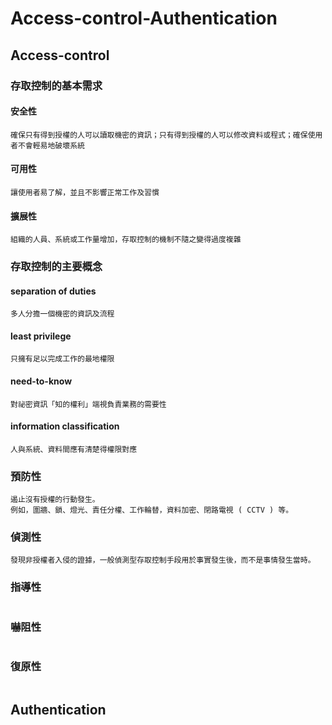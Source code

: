 # Access-control-Authentication
## Access-control
### 存取控制的基本需求
#### 安全性
```
確保只有得到授權的人可以讀取機密的資訊；只有得到授權的人可以修改資料或程式；確保使用者不會輕易地破壞系統
```
#### 可用性
```
讓使用者易了解，並且不影響正常工作及習慣
```
#### 擴展性
```
組織的人員、系統或工作量增加，存取控制的機制不隨之變得過度複雜
```
### 存取控制的主要概念
#### separation of duties
```
多人分擔一個機密的資訊及流程
```
#### least privilege
```
只擁有足以完成工作的最地權限
```
#### need-to-know
```
對祕密資訊「知的權利」端視負責業務的需要性
```
#### information classification
```
人與系統、資料間應有清楚得權限對應
```
### 預防性
```
遏止沒有授權的行動發生。
例如，圍牆、鎖、燈光、責任分權、工作輪替，資料加密、閉路電視 ( CCTV ) 等。
```
### 偵測性
```
發現非授權者入侵的證據，一般偵測型存取控制手段用於事實發生後，而不是事情發生當時。
```
### 指導性
```
```
### 嚇阻性
```
```
### 復原性
```
```
## Authentication
